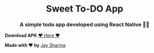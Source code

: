 <h1 align="center">Sweet To-DO App</h1>
<h3 align="center">A simple todo app developed using React Native 🐱‍🚀</h3>

**Download APK** [♥ Here ♥](https://expo.dev/artifacts/0e9968cb-be0a-4137-9829-4ae84ce476ba)

**Made with ♥ by** [Jay Sharma](https://www.linkedin.com/in/j-shha)


